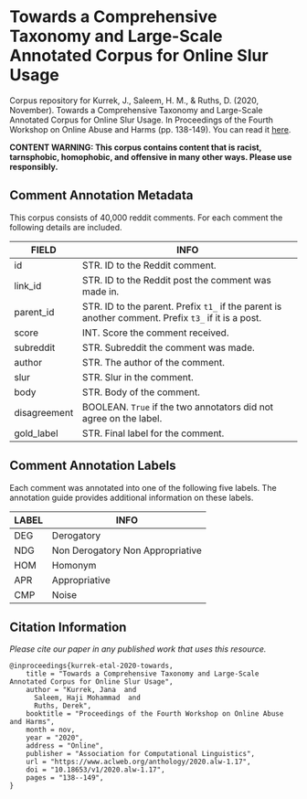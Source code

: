 # Towards a Comprehensive Taxonomy and Large-Scale Annotated Corpus for Online Slur Usage

Corpus repository for Kurrek, J., Saleem, H. M., & Ruths, D. (2020, November). Towards a Comprehensive Taxonomy and Large-Scale Annotated Corpus for Online Slur Usage. In Proceedings of the Fourth Workshop on Online Abuse and Harms (pp. 138-149). You can read it [here](https://www.aclweb.org/anthology/2020.alw-1.17.pdf).

**CONTENT WARNING: This corpus contains content that is racist, tarnsphobic, homophobic, and offensive in many other ways. Please use responsibly.**

## Comment Annotation Metadata

This corpus consists of 40,000 reddit comments. For each comment the following details are included.

| FIELD        | INFO                                                                                            |
|--------------|-------------------------------------------------------------------------------------------------|
| id           | STR. ID to the Reddit comment.                                                                  |
| link_id      | STR. ID to the Reddit post the comment was made in.                                             |
| parent_id    | STR. ID to the parent. Prefix `t1_` if the parent is another comment. Prefix `t3_` if it is a post. |
| score        | INT. Score the comment received.                                                                |
| subreddit    | STR. Subreddit the comment was made.                                                            |
| author       | STR. The author of the comment.                                                                 |
| slur         | STR. Slur in the comment.                                                                       |
| body         | STR. Body of the comment.                                                                       |
| disagreement | BOOLEAN. `True` if the two annotators did not agree on the label.                               |
| gold_label   | STR. Final label for the comment.                                                               |

## Comment Annotation Labels

Each comment was annotated into one of the following five labels. The annotation guide provides additional information on these labels. 

| LABEL | INFO                             |
|-------|----------------------------------|
| DEG   | Derogatory                       |
| NDG   | Non Derogatory Non Appropriative |
| HOM   | Homonym                          |
| APR   | Appropriative                    |
| CMP   | Noise                            |

## Citation Information
*Please cite our paper in any published work that uses this resource.*
```
@inproceedings{kurrek-etal-2020-towards,
    title = "Towards a Comprehensive Taxonomy and Large-Scale Annotated Corpus for Online Slur Usage",
    author = "Kurrek, Jana  and
      Saleem, Haji Mohammad  and
      Ruths, Derek",
    booktitle = "Proceedings of the Fourth Workshop on Online Abuse and Harms",
    month = nov,
    year = "2020",
    address = "Online",
    publisher = "Association for Computational Linguistics",
    url = "https://www.aclweb.org/anthology/2020.alw-1.17",
    doi = "10.18653/v1/2020.alw-1.17",
    pages = "138--149",
}
```
